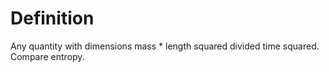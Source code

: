 # Definition

Any quantity with dimensions mass \* length squared divided time
squared. Compare entropy.
